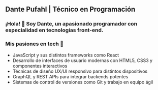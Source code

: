 ## Dante Pufahl | Técnico en Programación

### ¡Hola! 👋 Soy Dante, un apasionado programador con especialidad en tecnologías front-end.

### Mis pasiones en tech 🚀
* JavaScript y sus distintos frameworks como React
* Desarrollo de interfaces de usuario modernas con HTML5, CSS3 y componentes interactivos
* Técnicas de diseño UX/UI responsivo para distintos dispositivos
* GraphQL y REST APIs para integrar backends potentes
* Sistemas de control de versiones como Git y trabajo en equipo ágil
